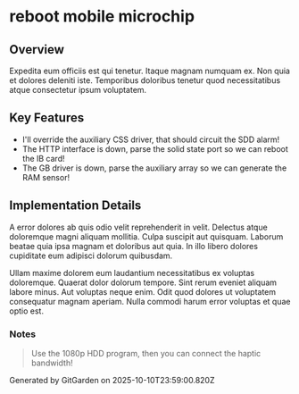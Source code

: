 # reboot mobile microchip

## Overview
Expedita eum officiis est qui tenetur. Itaque magnam numquam ex. Non quia et dolores deleniti iste. Temporibus doloribus tenetur quod necessitatibus atque consectetur ipsum voluptatem.

## Key Features
- I'll override the auxiliary CSS driver, that should circuit the SDD alarm!
- The HTTP interface is down, parse the solid state port so we can reboot the IB card!
- The GB driver is down, parse the auxiliary array so we can generate the RAM sensor!

## Implementation Details
A error dolores ab quis odio velit reprehenderit in velit. Delectus atque doloremque magni aliquam mollitia. Culpa suscipit aut quisquam. Laborum beatae quia ipsa magnam et doloribus aut quia. In illo libero dolores cupiditate eum adipisci dolorum quibusdam.
 Ullam maxime dolorem eum laudantium necessitatibus ex voluptas doloremque. Quaerat dolor dolorum tempore. Sint rerum eveniet aliquam labore minus. Aut voluptas neque enim. Odit quod dolores ut voluptatem consequatur magnam aperiam. Nulla commodi harum error voluptas et quae optio est.

### Notes
> Use the 1080p HDD program, then you can connect the haptic bandwidth!

Generated by GitGarden on 2025-10-10T23:59:00.820Z